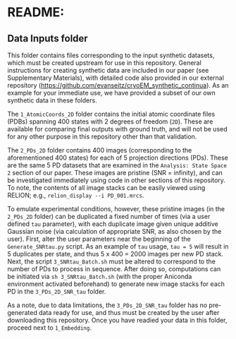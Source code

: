 # README: 
## Data Inputs folder

This folder contains files corresponding to the input synthetic datasets, which must be created upstream for use in this repository. General instructions for creating synthetic data are included in our paper (see Supplementary Materials), with detailed code also provided in our external repository (https://github.com/evanseitz/cryoEM_synthetic_continua). As an example for your immediate use, we have provided a subset of our own synthetic data in these folders.

The `1_AtomicCoords_2D` folder contains the initial atomic coordinate files (PDBs) spanning 400 states with 2 degrees of freedom (`2D`). These are available for comparing final outputs with ground truth, and will not be used for any other purpose in this repository other than that validation.

The `2_PDs_2D` folder contains 400 images (corresponding to the aforementioned 400 states) for each of 5 projection directions (PDs). These are the same 5 PD datasets that are examined in the `Analysis: State Space 2` section of our paper. These images are pristine (SNR = infinity), and can be investigated immediately using code in other sections of this repository. To note, the contents of all image stacks can be easily viewed using RELION; e.g., `relion_display --i PD_001.mrcs`.

To emulate experimental conditions, however, these pristine images (in the `2_PDs_2D` folder) can be duplicated a fixed number of times (via a user defined `tau` parameter), with each duplicate image given unique additive Gaussian noise (via calculation of appropriate SNR, as also chosen by the user). First, alter the user parameters near the beginning of the `Generate_SNRtau.py` script. As an example of `tau` usage, `tau = 5` will result in 5 duplicates per state, and thus 5 x 400 = 2000 images per new PD stack. Next, the script `3_SNRtau_Batch.sh` must be altered to correspond to the number of PDs to process in sequence. After doing so, computations can be initiated via `sh 3_SNRtau_Batch.sh` (with the proper Aniconda environment activated beforehand) to generate new image stacks for each PD in the `3_PDs_2D_SNR_tau` folder.

As a note, due to data limitations, the `3_PDs_2D_SNR_tau` folder has no pre-generated data ready for use, and thus must be created by the user after downloading this repository. Once you have readied your data in this folder, proceed next to `1_Embedding`.
